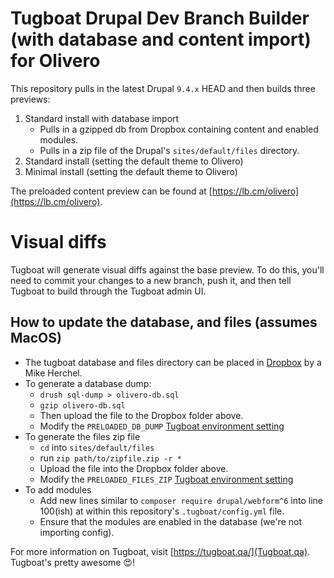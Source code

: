 
# Tugboat Drupal Dev Branch Builder (with database and content import) for Olivero

This repository pulls in the latest Drupal `9.4.x` HEAD and then builds three previews:

1. Standard install with database import
   - Pulls  in a gzipped db from Dropbox containing content and enabled modules.
   - Pulls in a zip file of the Drupal's `sites/default/files` directory.
2. Standard install (setting the default theme to Olivero)
3. Minimal install (setting the default theme to Olivero)

The preloaded content preview can be found at [https://lb.cm/olivero](https://lb.cm/olivero).

# Visual diffs

Tugboat will generate visual diffs against the base preview. To do this, you'll need to commit your changes to a new branch, push it, and then tell Tugboat to build through the Tugboat admin UI.

## How to update the database, and files (assumes MacOS)

* The tugboat database and files directory can be placed in [Dropbox](https://www.dropbox.com/home/olivero) by a Mike Herchel.
* To generate a database dump:
  * `drush sql-dump > olivero-db.sql`
  * `gzip olivero-db.sql`
  * Then upload the file to the Dropbox folder above.
  * Modify the `PRELOADED_DB_DUMP` [Tugboat environment setting](https://docs.tugboat.qa/setting-up-services/how-to-set-up-services/custom-environment-variables/)
* To generate the files zip file
  * `cd` into `sites/default/files`
  * run `zip path/to/zipfile.zip -r *`
  * Upload the file into the Dropbox folder above.
  * Modify the `PRELOADED_FILES_ZIP` [Tugboat environment setting](https://docs.tugboat.qa/setting-up-services/how-to-set-up-services/custom-environment-variables/)
* To add modules
  * Add new lines similar to `composer require drupal/webform^6` into line 100(ish) at within this repository's `.tugboat/config.yml` file.
  * Ensure that the modules are enabled in the database (we're not importing config).

For more information on Tugboat, visit [https://tugboat.qa/](Tugboat.qa). Tugboat's pretty awesome 😍!
